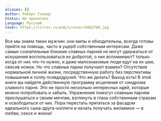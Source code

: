 ```yaml
---
aliases: []
Author: Роберт Гловер
Status: Не прочитано
Language: Русский
Cover: https://litres.ru/pub/c/cover/6882766.jpg
---
```


Все мы знаем таких мужчин: они милы и обходительны, всегда готовы прийти на помощь, часто в ущерб собственным интересам. Даже самые сознательные близкие славных парней не могут удержаться от искушения воспользоваться их добротой, о них вспоминают? только когда от них что-то нужно, и даже малознакомые люди едут на их шее, свесив ножки. Но что славные парни получают взамен? Отсутствие нормальной личной жизни, посредственную работу без перспективы повышения и толпу псевдодрузей. Что же делать? Выход есть! В этой книге вы найдете действенную программу исцеления от синдрома славного парня. Это не просто несколько интересных идей, которые можно попробовать и забыть. Упражнения помогут славным парням прислушаться к своим мечтам, взглянуть в глаза собственным страхам и освободиться от них. Пора перестать прятаться за фасадом идеального сына-друга-коллеги и начать получать желаемое — в любви, сексе и жизни!